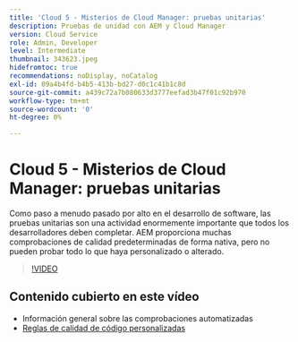 ```yaml
---
title: 'Cloud 5 - Misterios de Cloud Manager: pruebas unitarias'
description: Pruebas de unidad con AEM y Cloud Manager
version: Cloud Service
role: Admin, Developer
level: Intermediate
thumbnail: 343623.jpeg
hidefromtoc: true
recommendations: noDisplay, noCatalog
exl-id: 09a4b4fd-b4b5-413b-bd27-d0c1c41b1c8d
source-git-commit: a439c72a7b080633d3777eefad3b47f01c92b970
workflow-type: tm+mt
source-wordcount: '0'
ht-degree: 0%

---
```


# Cloud 5 - Misterios de Cloud Manager: pruebas unitarias

Como paso a menudo pasado por alto en el desarrollo de software, las pruebas unitarias son una actividad enormemente importante que todos los desarrolladores deben completar. AEM proporciona muchas comprobaciones de calidad predeterminadas de forma nativa, pero no pueden probar todo lo que haya personalizado o alterado.

>[!VIDEO](https://video.tv.adobe.com/v/343623?quality=12&learn=on)

## Contenido cubierto en este vídeo

+ Información general sobre las comprobaciones automatizadas
+ [Reglas de calidad de código personalizadas](https://experienceleague.adobe.com/docs/experience-manager-cloud-service/content/implementing/using-cloud-manager/test-results/custom-code-quality-rules.html)
